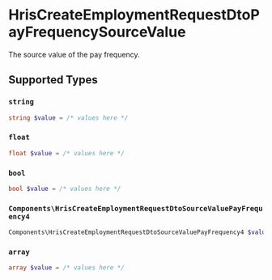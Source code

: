# HrisCreateEmploymentRequestDtoPayFrequencySourceValue

The source value of the pay frequency.


## Supported Types

### `string`

```php
string $value = /* values here */
```

### `float`

```php
float $value = /* values here */
```

### `bool`

```php
bool $value = /* values here */
```

### `Components\HrisCreateEmploymentRequestDtoSourceValuePayFrequency4`

```php
Components\HrisCreateEmploymentRequestDtoSourceValuePayFrequency4 $value = /* values here */
```

### `array`

```php
array $value = /* values here */
```

